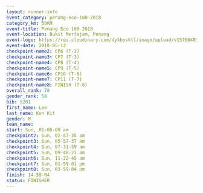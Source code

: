 ```yaml
--- 
layout: runner-info 
event_category: penang-eco-100-2018 
category_km: 50KM 
event-title: Penang Eco 100 2018 
event-location: Bukit Mertajam, Penang 
event-logo: https://res.cloudinary.com/dykbosktl/image/upload/v1576648106/Logo/Logo_lovxhg.jpg 
event-date: 2018-05-12 
checkpoint-name2: CP6 (T-2) 
checkpoint-name3: CP7 (T-3) 
checkpoint-name4: CP8 (T-4) 
checkpoint-name5: CP9 (T-5) 
checkpoint-name6: CP10 (T-6) 
checkpoint-name7: CP11 (T-7) 
checkpoint-name8: FINISH (T-8) 
overall_rank: 78
gender_rank: 58
bib: 5201
first_name: Lee
last_name: Kun Kit
gender: M
team_name: 
start: Sun, 01-00-00 am
checkpoint2: Sun, 02-47-35 am
checkpoint3: Sun, 05-57-37 am
checkpoint4: Sun, 07-31-59 am
checkpoint5: Sun, 09-48-21 am
checkpoint6: Sun, 11-22-45 am
checkpoint7: Sun, 01-59-01 pm
checkpoint8: Sun, 03-59-04 pm
finish: 14-59-04
status: FINISHER
--- 
```

